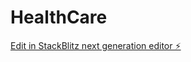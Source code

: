 # HealthCare

[Edit in StackBlitz next generation editor ⚡️](https://stackblitz.com/~/github.com/Nareshpula/HealthCare)